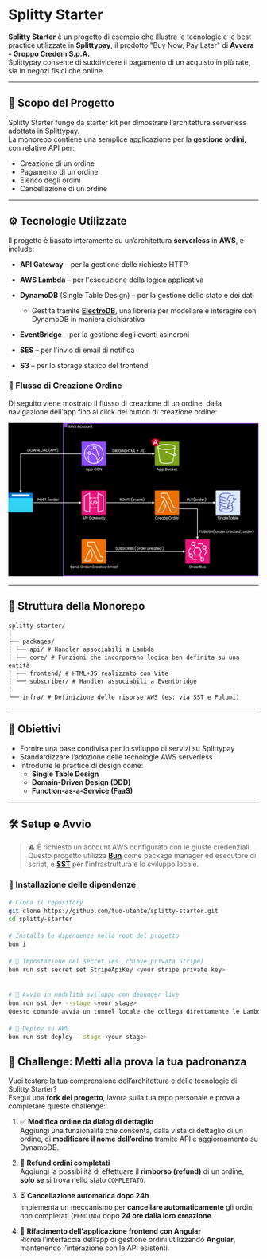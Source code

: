 # Splitty Starter

**Splitty Starter** è un progetto di esempio che illustra le tecnologie e le best practice utilizzate in **Splittypay**, il prodotto "Buy Now, Pay Later" di **Avvera - Gruppo Credem S.p.A.**  
Splittypay consente di suddividere il pagamento di un acquisto in più rate, sia in negozi fisici che online.

---

## 🧩 Scopo del Progetto

Splitty Starter funge da starter kit per dimostrare l’architettura serverless adottata in Splittypay.  
La monorepo contiene una semplice applicazione per la **gestione ordini**, con relative API per:

- Creazione di un ordine
- Pagamento di un ordine
- Elenco degli ordini
- Cancellazione di un ordine

---

## ⚙️ Tecnologie Utilizzate

Il progetto è basato interamente su un’architettura **serverless** in **AWS**, e include:

- **API Gateway** – per la gestione delle richieste HTTP
- **AWS Lambda** – per l'esecuzione della logica applicativa
- **DynamoDB** (Single Table Design) – per la gestione dello stato e dei dati
  - Gestita tramite [**ElectroDB**](https://github.com/tywalch/electrodb), una libreria per modellare e interagire con DynamoDB in maniera dichiarativa

- **EventBridge** – per la gestione degli eventi asincroni
- **SES** – per l'invio di email di notifica
- **S3** – per lo storage statico del frontend

### 🔄 Flusso di Creazione Ordine

Di seguito viene mostrato il flusso di creazione di un ordine, dalla navigazione dell'app fino al click del button di creazione ordine:

![Schema del flusso di creazione ordine](schema.png)

---

## 📁 Struttura della Monorepo
    splitty-starter/
    │
    ├── packages/
    │ └── api/ # Handler associabili a Lambda
    │ ├── core/ # Funzioni che incorporano logica ben definita su una entità
    │ ├── frontend/ # HTML+JS realizzato con Vite
    │ └── subscriber/ # Handler associabili a Eventbridge
    |
    └── infra/ # Definizione delle risorse AWS (es: via SST e Pulumi)
---
## 🚀 Obiettivi

- Fornire una base condivisa per lo sviluppo di servizi su Splittypay
- Standardizzare l’adozione delle tecnologie AWS serverless
- Introdurre le practice di design come:
  - **Single Table Design**
  - **Domain-Driven Design (DDD)**
  - **Function-as-a-Service (FaaS)**

---
## 🛠️ Setup e Avvio
> ⚠️ È richiesto un account AWS configurato con le giuste credenziali.  
> Questo progetto utilizza [**Bun**](https://bun.sh) come package manager ed esecutore di script, e [**SST**](https://sst.dev) per l'infrastruttura e lo sviluppo locale.

### 🔧 Installazione delle dipendenze

```bash
# Clona il repository
git clone https://github.com/tuo-utente/splitty-starter.git
cd splitty-starter

# Installa le dipendenze nella root del progetto
bun i

# 🔐 Impostazione del secret (es. chiave privata Stripe)
bun run sst secret set StripeApiKey <your stripe private key>


# 🧪 Avvio in modalità sviluppo con debugger live
bun run sst dev --stage <your stage>
Questo comando avvia un tunnel locale che collega direttamente le Lambda al tuo ambiente di sviluppo.

# 🚀 Deploy su AWS
bun run sst deploy --stage <your stage>

```
## 🧪 Challenge: Metti alla prova la tua padronanza

Vuoi testare la tua comprensione dell’architettura e delle tecnologie di Splitty Starter?  
Esegui una **fork del progetto**, lavora sulla tua repo personale e prova a completare queste challenge:

1. ✅ **Modifica ordine da dialog di dettaglio**  
   Aggiungi una funzionalità che consenta, dalla vista di dettaglio di un ordine, di **modificare il nome dell’ordine** tramite API e aggiornamento su DynamoDB.

2. 💸 **Refund ordini completati**  
   Aggiungi la possibilità di effettuare il **rimborso (refund)** di un ordine, **solo se** si trova nello stato `COMPLETATO`.

3. ⏳ **Cancellazione automatica dopo 24h**  
   Implementa un meccanismo per **cancellare automaticamente** gli ordini non completati (`PENDING`) dopo **24 ore dalla loro creazione**.
   
4. 🧱 **Rifacimento dell'applicazione frontend con Angular**  
   Ricrea l’interfaccia dell’app di gestione ordini utilizzando **Angular**, mantenendo l’interazione con le API esistenti. 